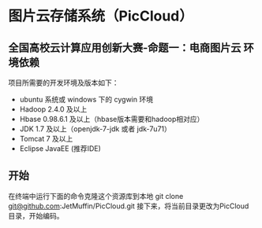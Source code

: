 图片云存储系统（PicCloud）
====
全国高校云计算应用创新大赛-命题一：电商图片云
环境依赖
---
项目所需要的开发环境及版本如下：
* ubuntu 系统或 windows 下的 cygwin 环境
* Hadoop 2.4.0 及以上
* Hbase 0.98.6.1 及以上（hbase版本需要和hadoop相对应）
* JDK 1.7 及以上（openjdk-7-jdk 或者 jdk-7u71）
* Tomcat 7 及以上
* Eclipse JavaEE (推荐IDE)

开始
----
在终端中运行下面的命令克隆这个资源库到本地
     git clone git@github.com:JetMuffin/PicCloud.git
接下来，将当前目录更改为PicCloud 目录，开始编码。

